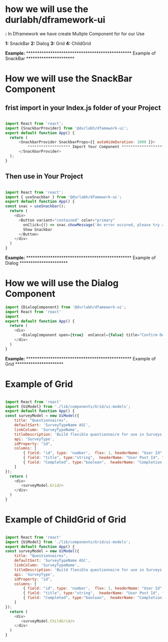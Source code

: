 # how we will use the durlabh/dframework-ui 


**:** In Dframework we have create Multple Component for for our Use 

**1:**  SnackBar
**2:**  Dialog
**3:**  Grid
**4:**  ChildGrid




**Example:**  ************************************************ Example of SnackBar **********************
# How we will use the SnackBar Component 
## frist import in your Index.js folder of your Project
```js

import React from 'react';
import {SnackbarProvider} from '@durlabh/dfamework-ui';
export default function App() {
  return (
      <SnackbarProvider SnackbarProps={{ autoHideDuration: 1000 }}>
          ******************* Import Your Component ********************
      </SnackbarProvider>
  );
}
```


## Then use in Your Project 

```js

import React from 'react';
import { useSnackbar } from '@durlabh/dfamework-ui';
export default function App() {
const snac = useSnackbar();
  return (
    <div>
      <Button variant="contained" color="primary"
        onClick={() => snac.showMessage('An error occured, please try after some time.')}>
        Show Snackbar
      </Button> 
    </div>
  )
}
```

**Example:**  ************************************************ Example of Dialog **********************


# How we will use the Dialog Component 
```js
import {DialogComponent} from '@durlabh/dfamework-ui';
import React from 'react'
import 
export default function App() {
  return (
    <div>
       <DialogComponent open={true}  onCancel={false} title="Confirm Delete"  children ="Are you sure you want to delete "/>
    </div>
  )
}
```

**Example:**  ************************************************ Example of Grid **********************


# Example of Grid 

```js

import React from 'react'
import {UiModel} from './lib/components/Grid/ui-models';
export default function App() {
const surveyModel = new UiModel({
    title: "Questionnaires",
    defaultSort: 'SurveyTypeName ASC',
    linkColumn: 'SurveyTypeName',
    titleDescription: 'Build flexible questionnaire for use in Surveys',
    api: 'SurveyType',
    idProperty: "id",
    columns: [
        { field: "id", type: 'number',  flex: 1, headerName: "User Id", fieldLabel: null, pinned: true },
        { field: "title", type:"string",  headerName: "User Post Id", flex:1 },      
        { field: "Completed", type:"boolean",  headerName: "Completion Status", flex:1}  
    ]
});
  return (
    <div>
       <surveyModel.Grid/>
    </div>
  )
}

```



# Example of ChildGrid of Grid

```js

import React from 'react'
import {UiModel} from './lib/components/Grid/ui-models';
export default function App() {
const surveyModel = new UiModel({
    title: "Questionnaires",
    defaultSort: 'SurveyTypeName ASC',
    linkColumn: 'SurveyTypeName',
    titleDescription: 'Build flexible questionnaire for use in Surveys',
    api: 'SurveyType',
    idProperty: "id",
    columns: [
        { field: "id", type: 'number',  flex: 1, headerName: "User Id", fieldLabel: null, pinned: true },
        { field: "title", type:"string",  headerName: "User Post Id", flex:1 },      
        { field: "Completed", type:"boolean",  headerName: "Completion Status", flex:1}  
    ]
});
  return (
    <div>
       <surveyModel.ChildGrid/>
    </div>
  )
}

```